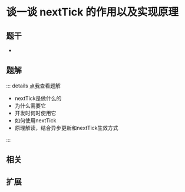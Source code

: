 # 谈一谈 nextTick 的作用以及实现原理


## 题干

- 



## 题解

::: details 点我查看题解

- nextTick是做什么的
- 为什么需要它
- 开发时何时使用它
- 如何使用nextTick
- 原理解读，结合异步更新和nextTick生效方式

:::



## 相关



## 扩展
